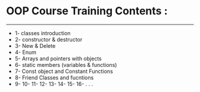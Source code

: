 # OOP Course Training Contents : 
-------------------------------
* 1- classes introduction
* 2- constructor & destructor
* 3- New & Delete
* 4- Enum
* 5- Arrays and pointers with objects
* 6- static members (variables & functions)
* 7- Const object and Constant Functions
* 8- Friend Classes and fucntions
* 9-
10-
11-
12-
13-
14-
15-
16-
.
.
.
